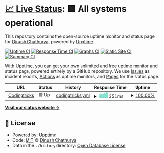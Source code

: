 # [📈 Live Status](https://dinushchathurya.github.io/furry-fiesta): <!--live status--> **🟩 All systems operational**

This repository contains the open-source uptime monitor and status page for [Dinush Chathurya](https://dinushchathurya.github.io/), powered by [Upptime](https://github.com/upptime/upptime).

[![Uptime CI](https://github.com/dinushchathurya/furry-fiesta/workflows/Uptime%20CI/badge.svg)](https://github.com/dinushchathurya/furry-fiesta/actions?query=workflow%3A%22Uptime+CI%22)
[![Response Time CI](https://github.com/dinushchathurya/furry-fiesta/workflows/Response%20Time%20CI/badge.svg)](https://github.com/dinushchathurya/furry-fiesta/actions?query=workflow%3A%22Response+Time+CI%22)
[![Graphs CI](https://github.com/dinushchathurya/furry-fiesta/workflows/Graphs%20CI/badge.svg)](https://github.com/dinushchathurya/furry-fiesta/actions?query=workflow%3A%22Graphs+CI%22)
[![Static Site CI](https://github.com/dinushchathurya/furry-fiesta/workflows/Static%20Site%20CI/badge.svg)](https://github.com/dinushchathurya/furry-fiesta/actions?query=workflow%3A%22Static+Site+CI%22)
[![Summary CI](https://github.com/dinushchathurya/furry-fiesta/workflows/Summary%20CI/badge.svg)](https://github.com/dinushchathurya/furry-fiesta/actions?query=workflow%3A%22Summary+CI%22)

With [Upptime](https://upptime.js.org), you can get your own unlimited and free uptime monitor and status page, powered entirely by a GitHub repository. We use [Issues](https://github.com/dinushchathurya/furry-fiesta/issues) as incident reports, [Actions](https://github.com/dinushchathurya/furry-fiesta/actions) as uptime monitors, and [Pages](https://dinushchathurya.github.io/furry-fiesta) for the status page.

<!--start: status pages-->
<!-- This summary is generated by Upptime (https://github.com/upptime/upptime) -->
<!-- Do not edit this manually, your changes will be overwritten -->
<!-- prettier-ignore -->
| URL | Status | History | Response Time | Uptime |
| --- | ------ | ------- | ------------- | ------ |
| <img alt="" src="https://favicons.githubusercontent.com/codingtricks.io" height="13"> [Codingtricks](https://codingtricks.io) | 🟩 Up | [codingtricks.yml](https://github.com/dinushchathurya/furry-fiesta/commits/HEAD/history/codingtricks.yml) | <details><summary><img alt="Response time graph" src="./graphs/codingtricks/response-time-week.png" height="20"> 351ms</summary><br><a href="https://dinushchathurya.github.io/furry-fiesta/history/codingtricks"><img alt="Response time 351" src="https://img.shields.io/endpoint?url=https%3A%2F%2Fraw.githubusercontent.com%2Fdinushchathurya%2Ffurry-fiesta%2FHEAD%2Fapi%2Fcodingtricks%2Fresponse-time.json"></a><br><a href="https://dinushchathurya.github.io/furry-fiesta/history/codingtricks"><img alt="24-hour response time 351" src="https://img.shields.io/endpoint?url=https%3A%2F%2Fraw.githubusercontent.com%2Fdinushchathurya%2Ffurry-fiesta%2FHEAD%2Fapi%2Fcodingtricks%2Fresponse-time-day.json"></a><br><a href="https://dinushchathurya.github.io/furry-fiesta/history/codingtricks"><img alt="7-day response time 351" src="https://img.shields.io/endpoint?url=https%3A%2F%2Fraw.githubusercontent.com%2Fdinushchathurya%2Ffurry-fiesta%2FHEAD%2Fapi%2Fcodingtricks%2Fresponse-time-week.json"></a><br><a href="https://dinushchathurya.github.io/furry-fiesta/history/codingtricks"><img alt="30-day response time 351" src="https://img.shields.io/endpoint?url=https%3A%2F%2Fraw.githubusercontent.com%2Fdinushchathurya%2Ffurry-fiesta%2FHEAD%2Fapi%2Fcodingtricks%2Fresponse-time-month.json"></a><br><a href="https://dinushchathurya.github.io/furry-fiesta/history/codingtricks"><img alt="1-year response time 351" src="https://img.shields.io/endpoint?url=https%3A%2F%2Fraw.githubusercontent.com%2Fdinushchathurya%2Ffurry-fiesta%2FHEAD%2Fapi%2Fcodingtricks%2Fresponse-time-year.json"></a></details> | <details><summary><a href="https://dinushchathurya.github.io/furry-fiesta/history/codingtricks">100.00%</a></summary><a href="https://dinushchathurya.github.io/furry-fiesta/history/codingtricks"><img alt="All-time uptime 100.00%" src="https://img.shields.io/endpoint?url=https%3A%2F%2Fraw.githubusercontent.com%2Fdinushchathurya%2Ffurry-fiesta%2FHEAD%2Fapi%2Fcodingtricks%2Fuptime.json"></a><br><a href="https://dinushchathurya.github.io/furry-fiesta/history/codingtricks"><img alt="24-hour uptime 100.00%" src="https://img.shields.io/endpoint?url=https%3A%2F%2Fraw.githubusercontent.com%2Fdinushchathurya%2Ffurry-fiesta%2FHEAD%2Fapi%2Fcodingtricks%2Fuptime-day.json"></a><br><a href="https://dinushchathurya.github.io/furry-fiesta/history/codingtricks"><img alt="7-day uptime 100.00%" src="https://img.shields.io/endpoint?url=https%3A%2F%2Fraw.githubusercontent.com%2Fdinushchathurya%2Ffurry-fiesta%2FHEAD%2Fapi%2Fcodingtricks%2Fuptime-week.json"></a><br><a href="https://dinushchathurya.github.io/furry-fiesta/history/codingtricks"><img alt="30-day uptime 100.00%" src="https://img.shields.io/endpoint?url=https%3A%2F%2Fraw.githubusercontent.com%2Fdinushchathurya%2Ffurry-fiesta%2FHEAD%2Fapi%2Fcodingtricks%2Fuptime-month.json"></a><br><a href="https://dinushchathurya.github.io/furry-fiesta/history/codingtricks"><img alt="1-year uptime 100.00%" src="https://img.shields.io/endpoint?url=https%3A%2F%2Fraw.githubusercontent.com%2Fdinushchathurya%2Ffurry-fiesta%2FHEAD%2Fapi%2Fcodingtricks%2Fuptime-year.json"></a></details>

<!--end: status pages-->

[**Visit our status website →**](https://dinushchathurya.github.io/furry-fiesta)

## 📄 License

- Powered by: [Upptime](https://github.com/upptime/upptime)
- Code: [MIT](./LICENSE) © [Dinush Chathurya](https://dinushchathurya.github.io/)
- Data in the `./history` directory: [Open Database License](https://opendatacommons.org/licenses/odbl/1-0/)
